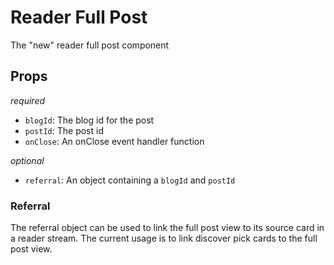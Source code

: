 # Reader Full Post

The "new" reader full post component

## Props

*required*
- `blogId`: The blog id for the post
- `postId`: The post id
- `onClose`: An onClose event handler function

*optional*
- `referral`: An object containing a `blogId` and `postId`

### Referral

The referral object can be used to link the full post view to its source card in a reader stream. The current usage is to link discover pick cards to the full post view.
